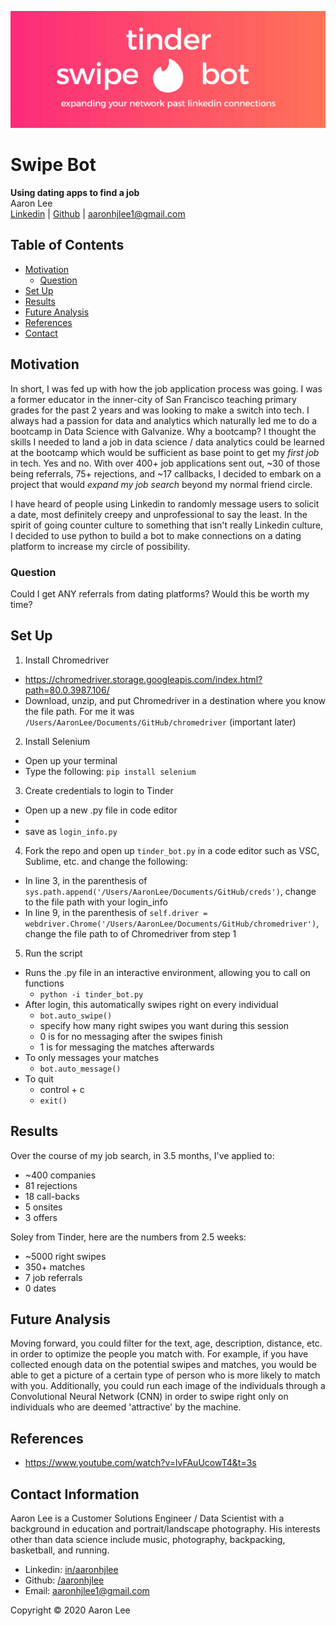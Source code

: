 ![](images/tinder_banner.png)

# Swipe Bot
**Using dating apps to find a job**
<br>Aaron Lee
<br>
[Linkedin](http://www.linkedin.com/in/aaronhjlee)  |  [Github](https://github.com/aaronhjlee)   |   aaronhjlee1@gmail.com

## Table of Contents

* [Motivation](#motivation)
  * [Question](#question)
* [Set Up](#set-up)
* [Results](#results)
* [Future Analysis](#future-analysis)
* [References](#references)
* [Contact](#contact-information)

## Motivation

In short, I was fed up with how the job application process was going. I was a former educator in the inner-city of San Francisco teaching primary grades for the past 2 years and was looking to make a switch into tech. I always had a passion for data and analytics which naturally led me to do a bootcamp in Data Science with Galvanize. Why a bootcamp? I thought the skills I needed to land a job in data science / data analytics could be learned at the bootcamp which would be sufficient as base point to get my *first job* in tech. Yes and no. With over 400+ job applications sent out, ~30 of those being referrals, 75+ rejections, and ~17 callbacks, I decided to embark on a project that would *expand my job search* beyond my normal friend circle. 

I have heard of people using Linkedin to randomly message users to solicit a date, most definitely creepy and unprofessional to say the least. In the spirit of going counter culture to something that isn't really Linkedin culture, I decided to use python to build a bot to make connections on a dating platform to increase my circle of possibility. 

### Question

Could I get ANY referrals from dating platforms?
Would this be worth my time?

## Set Up

1. Install Chromedriver
  - https://chromedriver.storage.googleapis.com/index.html?path=80.0.3987.106/
  - Download, unzip, and put Chromedriver in a destination where you know the file path. For me it was `/Users/AaronLee/Documents/GitHub/chromedriver` (important later)
2. Install Selenium
  - Open up your terminal
  - Type the following: `pip install selenium`
3. Create credentials to login to Tinder
  - Open up a new .py file in code editor
  - 
  - save as `login_info.py`
4. Fork the repo and open up `tinder_bot.py` in a code editor such as VSC, Sublime, etc. and change the following:
  - In line 3, in the parenthesis of `sys.path.append('/Users/AaronLee/Documents/GitHub/creds')`, change to the file path with your login_info
  - In line 9, in the parenthesis of `self.driver = webdriver.Chrome('/Users/AaronLee/Documents/GitHub/chromedriver')`, change the file path to of Chromedriver from step 1
5. Run the script
  - Runs the .py file in an interactive environment, allowing you to call on functions
    * `python -i tinder_bot.py`
  - After login, this automatically swipes right on every individual
    * `bot.auto_swipe()`
    * specify how many right swipes you want during this session
    * 0 is for no messaging after the swipes finish
    * 1 is for messaging the matches afterwards
  - To only messages your matches
    * `bot.auto_message()`
  - To quit
    * control + c
    * `exit()`

## Results

Over the course of my job search, in 3.5 months, I've applied to:
  * ~400 companies
  * 81 rejections
  * 18 call-backs
  * 5 onsites
  * 3 offers

Soley from Tinder, here are the numbers from 2.5 weeks:
  * ~5000 right swipes
  * 350+ matches
  * 7 job referrals
  * 0 dates

## Future Analysis

Moving forward, you could filter for the text, age, description, distance, etc. in order to optimize the people you match with. For example, if you have collected enough data on the potential swipes and matches, you would be able to get a picture of a certain type of person who is more likely to match with you. Additionally, you could run each image of the individuals through a Convolutional Neural Network (CNN) in order to swipe right only on individuals who are deemed 'attractive' by the machine. 

## References

* https://www.youtube.com/watch?v=lvFAuUcowT4&t=3s

## Contact Information
Aaron Lee is a Customer Solutions Engineer / Data Scientist with a background in education and portrait/landscape photography. His interests other than data science include music, photography, backpacking, basketball, and running.

* Linkedin: [in/aaronhjlee](https://www.linkedin.com/in/aaronhjlee/)
* Github: [/aaronhjlee](https://github.com/Aaronhjlee)
* Email: [aaronhjlee1@gmail.com](aaronhjlee1@gmail.com)

Copyright © 2020 Aaron Lee